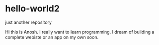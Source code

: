 # hello-world2
just another repository

Hi this is Anosh.
I really want to learn programming.
I dream of building a complete webiste or an app on my own soon.
